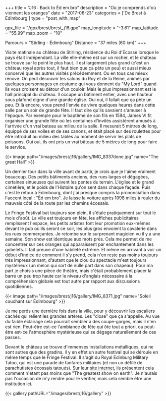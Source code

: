 +++
title = "J16 : Back to Èd em bro"
description = "Où je comprends d'où viennent les oranges"
date = "2017-08-23"
categories = ['De Brest à Edimbourg']
type = "post_with_map"

gpx_file = "/gpx/brest/brest_j16.gpx"
map_longitude = "-3.61"
map_latitude = "55.99"
map_zoom = "10"

Parcours = "Stirling -  Édimbourg"
Distance = "37 miles (60 km)"
+++

Visite matinale au château de Stirling, résidence du Roi d'Écosse lorsque le pays était indépendant. La ville elle-même est sur un rocher, et le château se trouve sur le point le plus haut. Il est largement plus grand (c'est un château royal après tout, il faut bien que ça pète un peu) et aussi mieux concervé que les autres visités précédemment. Ou en tous cas mieux rénové. On peut découvrir les salons du Roy et de la Reine, animés par quelques personnages en costume qui vous donnent du "My Lord" quand ils vous croisent au détour d'un couloir.
Mais le plus impressionnant est le hall principal du château. Il occupe un bâtiment entier, avec une hauteur sous plafond digne d'une grande église. Oui oui, il fallait que ça pète un peu. Et là encore, vous prend l'envie de vivre quelques heures dans cette salle par un soir de grande fête. Il faut dire qu'ils savaient s'amuser à l'époque. Par exemple pour le baptême de son fils en 1594, James VI fit organiser une grande fête où les centaines d'invités assistèrent amusés à l'arrivée d'un vrai bateau au milieu de la salle. Il mesurait 5 mètres de long, équippé de ses voiles et de ses canons, et était placé sur des roulettes pour être introduit au milieu des tables au moment de servir les plats de poissons. Oui oui, ils ont pris un vrai bâteau de 5 mètres de long pour faire le service.


{{< image path="/images/brest/j16/gallery/IMG_8337done.jpg" name="The great Hall" >}}


Un dernier tour dans la ville avant de partir, je crois que je l'aime vraiment beaucoup. Des petits bâtiments anciens, des rues larges et dégagées, certaines sinueuses qui suivent les pentes du terrain. L'église et le grand cimetière, et le poids de l'Histoire qu'on sent dans chaque façade.
Puis c'est le retour à Édimbourg, dont j'ai presque compris la prononciation dans l'accent local : "Èd em bro". Je laisse la voiture après 1098 miles à rouler du mauvais côté de la route par les chemins écossais.

Le Fringe Festival bat toujours son plein, il s'étale pratiquement sur tout le mois d'août. La ville est toujours en fête, les affiches publicitaires remplissent l'espace, les petits artistes font leur promotion eux-mêmes devant le pub où ils seront ce soir, les plus gros envoient la cavalerie dans les rues commerçantes.
Je retombe sur le surprenant magicien vu il y a une semaine. Son show est identique aux mots près. Cela me permet de me concentrer sur ces oranges qui apparaissent par enchantement dans les gobelets. Il fait preuve d'une habileté extrême. Et même en arrivant à voir un début d'indice de comment il s'y prend, cela n'en reste pas moins toujours très impressionnant, d'autant que le clou du spectacle m'est toujours mystérieux (un melon qui sort de nulle part dans son chapeau).
Pour ma part je choisis une pièce de théâtre, mais c'était probablement placer la barre un peu trop haute car le niveau d'anglais nécessaire à la compréhension globale est tout autre par rapport aux discussions quotidiennes.


{{< image path="/images/brest/j16/gallery/IMG_8371.jpg" name="Soleil couchant sur Édimbourg" >}}

Je me perds une dernière fois dans la ville, pour y découvrir les escaliers cachés qui relient les grandes artères. Les "close" que ça s'appelle. Au vue du faible éclairage cela pourrait sembler à des coupe-gorges, mais il n'en est rien. Peut-être est-ce l'ambiance de fête qui ôte tout a priori, ou peut-être est-ce l'atmosphère mystérieuse qui se dégage naturellement de ces passes.

Devant le château se trouve d'immenses installations métalliques, qui ne sont autres que des gradins. Il y en effet un autre festival qui se déroule en même temps que le Fringe Festival. Il s'agit du Royal Edinburg Military Tatoo, qui est une parade de fanfares militaires (et non un défilé de parachutistes écossais tatoués). Sur leur [site internet](https://www.edintattoo.co.uk/), ils présentent cela comment n'étant pas moins que "The greatest show on earth". Je n'aurais pas l'occasion de m'y rendre pour le vérifier, mais cela semble être une institution ici.


{{< gallery pathURL="/images/brest/j16/gallery" >}}
